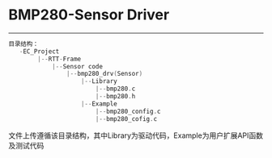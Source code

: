 # BMP280-Sensor Driver

---

```c
目录结构：
   -EC_Project
    	|--RTT-Frame
    		|--Sensor code
    			|--bmp280_drv(Sensor)
    				|--Library
        				|--bmp280.c
        				|--bmp280.h
    				|--Example
        				|--bmp280_config.c
        				|--bmp280_cofig.c
```

文件上传遵循该目录结构，其中Library为驱动代码，Example为用户扩展API函数及测试代码
